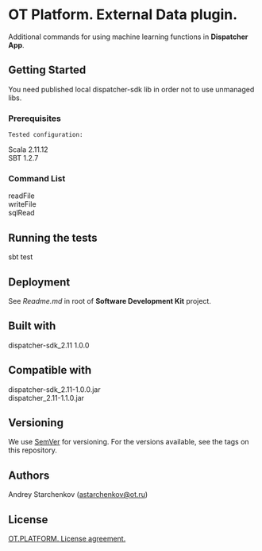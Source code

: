 # OT Platform. External Data plugin.

Additional commands for using machine learning functions in **Dispatcher App**.

## Getting Started

You need published local dispatcher-sdk lib in order not to use unmanaged libs. 

### Prerequisites

    Tested configuration:

Scala 2.11.12  
SBT 1.2.7  

### Command List

readFile  
writeFile  
sqlRead  

## Running the tests
 
 sbt test

## Deployment

See _Readme.md_ in root of **Software Development Kit** project.

## Built with

dispatcher-sdk_2.11 1.0.0  

## Compatible with

dispatcher-sdk_2.11-1.0.0.jar  
dispatcher_2.11-1.1.0.jar  

## Versioning

We use [SemVer](http://semver.org/) for versioning. For the versions available, see the tags on this repository. 

## Authors
 
Andrey Starchenkov (astarchenkov@ot.ru)  

## License

[OT.PLATFORM. License agreement.](LICENSE.md)

